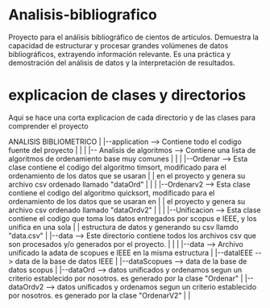 # Analisis-bibliografico
Proyecto para el análisis bibliográfico de cientos de artículos. Demuestra la capacidad de estructurar y procesar grandes volúmenes de datos bibliográficos, extrayendo información relevante. Es una práctica y demostración del análisis de datos y la interpretación de resultados.



# explicacion de clases y directorios
Aqui se hace una corta explicacion de cada directorio y de las clases para comprender el proyecto

ANALISIS BIBLIOMETRICO
|
|--application  --> Contiene todo el codigo fuente del proyecto
|   |
|   |-- Analisis de algoritmos  --> Contiene una lista de algoritmos de ordenamiento base muy comunes
|   |
|   |--Ordenar --> Esta clase contiene el codigo del algoritmo timsort, modificado para el ordenamiento de los datos que se usaran
|   |               en el proyecto y genera su archivo csv ordenado llamado "dataOrd"
|   |
|   |--Ordenarv2 --> Esta clase contiene el codigo del algoritmo quicksort, modificado para el ordenamiento de los datos que se usaran en 
|   |               el proyecto y genera su archivo csv ordenado llamado "dataOrdv2"
|   |
|   |--Unificacion --> Esta clase contiene el codigo que toma los datos entregados por scopus e IEEE, y los unifica en una sola
|   |               estructura de datos y generando su csv llamdo "data.csv"
|
|--data --> Este directorio contiene todos los archivos csv que son procesados y/o generados por el proyecto.
|   |
|   |--data --> Archivo unificado la adata de scopues e IEEE en la misma estructura
|   |--dataIEEE --> data de la base de datos IEEE
|   |--dataScopues --> data de la base de datos scopus
|   |--dataOrd --> datos unificados y  ordenamos segun un criterio establecido por nosotros. es generado por la clase "Ordenar"
|   |--dataOrdv2 --> datos unificados y  ordenamos segun un criterio establecido por nosotros. es generado por la clase "OrdenarV2"
|
|
